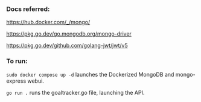 ### Docs referred: 

https://hub.docker.com/_/mongo/

https://pkg.go.dev/go.mongodb.org/mongo-driver

https://pkg.go.dev/github.com/golang-jwt/jwt/v5





### To run: 

`sudo docker compose up -d` launches the Dockerized MongoDB and mongo-express webui. 

`go run .` runs the goaltracker.go file, launching the API. 
